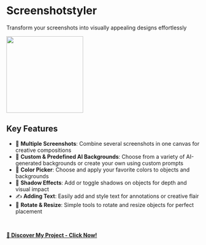# Screenshotstyler
Transform your screenshots into visually appealing designs effortlessly
<br>

<img src="https://github.com/tobwil/markdown_content/assets/72387477/7af5acb3-bf89-4f40-b41b-0afe6312b18d" width="200" height="200">
<br>

## Key Features

* 📸 **Multiple Screenshots**: Combine several screenshots in one canvas for creative compositions
* 🔮 **Custom & Predefined AI Backgrounds**: Choose from a variety of AI-generated backgrounds or create your own using custom prompts
* 🌈 **Color Picker**: Choose and apply your favorite colors to objects and backgrounds
* 👥 **Shadow Effects**: Add or toggle shadows on objects for depth and visual impact
* ✍️ **Adding Text**: Easily add and style text for annotations or creative flair
* 🔄 **Rotate & Resize**: Simple tools to rotate and resize objects for perfect placement
<br>

**[🚀 Discover My Project - Click Now!](https://screenshotstyler.com)**
